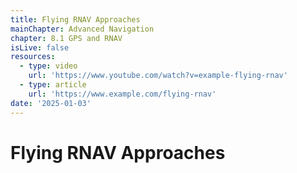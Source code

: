 ```yaml
---
title: Flying RNAV Approaches
mainChapter: Advanced Navigation
chapter: 8.1 GPS and RNAV
isLive: false
resources:
  - type: video
    url: 'https://www.youtube.com/watch?v=example-flying-rnav'
  - type: article
    url: 'https://www.example.com/flying-rnav'
date: '2025-01-03'
---
```


# Flying RNAV Approaches
